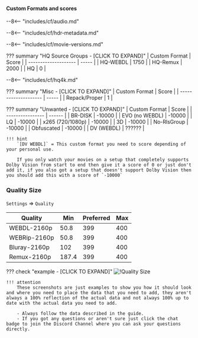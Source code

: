 #### Custom Formats and scores

--8<-- "includes/cf/audio.md"

--8<-- "includes/cf/hdr-metadata.md"

--8<-- "includes/cf/movie-versions.md"

??? summary "HQ Source Groups - [CLICK TO EXPAND]"
    | Custom Format        | Score |
    | -------------------- | ----- |
    | HQ-WEBDL             | 1750  |
    | HQ-Remux             | 2000  |
    | HQ                   |    0  |

--8<-- "includes/cf/hq4k.md"

??? summary "Misc - [CLICK TO EXPAND]"
    | Custom Format        | Score |
    | -------------------- | ----- |
    | Repack/Proper        |     1 |

??? summary "Unwanted - [CLICK TO EXPAND]"
    | Custom Format    | Score  |
    | ---------------- | ------ |
    | BR-DISK          | -10000 |
    | EVO (no WEBDL)   | -10000 |
    | LQ               | -10000 |
    | x265 (720/1080p) | -10000 |
    | 3D               | -10000 |
    | No-RlsGroup      | -10000 |
    | Obfuscated       | -10000 |
    | DV (WEBDL)       | ?????? |

    !!! hint
        `[DV WEBDL]` = This custom format you need to score depending of your personal use.

        If you only watch your movies on a setup that completely supports Dolby Vision from start to end then give it a score of 0 or just don't add it, if you also got a setup that doesn't support Dolby Vision then you should add this with a score of `-10000`

### Quality Size

`Settings` => `Quality`

| Quality        | Min   | Preferred | Max |
| -------------- | ----- | --------- | --- |
| WEBDL-2160p    |  50.8 |       399 | 400 |
| WEBRip-2160p   |  50.8 |       399 | 400 |
| Bluray-2160p   | 102   |       399 | 400 |
| Remux-2160p    | 187.4 |       399 | 400 |

??? check "example - [CLICK TO EXPAND]"
    ![!Quality Size](images/uhd-quality-size.png)

    !!! attention
        These screenshots are just examples to show you how it should look and where you need to place the data that you need to add, they aren't always a 100% reflection of the actual data and not always 100% up to date with the actual data you need to add.

        - Always follow the data described in the guide.
        - If you got any questions or aren't sure just click the chat badge to join the Discord Channel where you can ask your questions directly.
